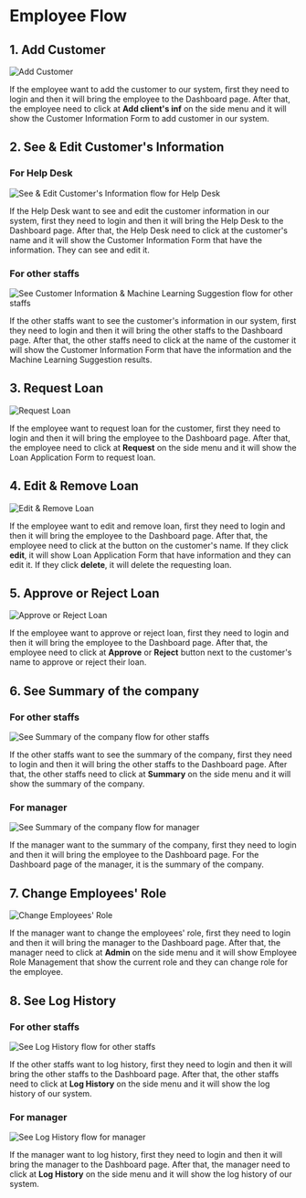# Employee Flow

## 1. Add Customer

![Add Customer](<../../../../.gitbook/assets/image (4).png>)

If the employee want to add the customer to our system, first they need to login and then it will bring the employee to the Dashboard page. After that, the employee need to click at **Add client's inf** on the side menu and it will show the Customer Information Form to add customer in our system.

## 2. See & Edit Customer's Information

### For Help Desk

![See & Edit Customer's Information flow for Help Desk](<../../../../.gitbook/assets/image (14) (1) (1).png>)

If the Help Desk want to see and edit the customer information in our system, first they need to login and then it will bring the Help Desk to the Dashboard page. After that, the Help Desk need to click at the customer's name and it will show the Customer Information Form that have the information. They can see and edit it.

### For other staffs

![See Customer Information & Machine Learning Suggestion flow for other staffs](<../../../../.gitbook/assets/image (16) (1).png>)

If the other staffs want to see the customer's information in our system, first they need to login and then it will bring the other staffs to the Dashboard page. After that, the other staffs need to click at the name of the customer it will show the Customer Information Form that have the information and the Machine Learning Suggestion results.

## 3. Request Loan

![Request Loan](<../../../../.gitbook/assets/image (15) (1).png>)

If the employee want to request loan for the customer, first they need to login and then it will bring the employee to the Dashboard page. After that, the employee need to click at **Request** on the side menu and it will show the Loan Application Form to request loan.

## 4. Edit & Remove Loan

![Edit & Remove Loan](<../../../../.gitbook/assets/image (14).png>)

If the employee want to edit and remove loan, first they need to login and then it will bring the employee to the Dashboard page. After that, the employee need to click at the button on the customer's name. If they click **edit**, it will show Loan Application Form that have information and they can edit it. If they click **delete**, it will delete the requesting loan.

## 5. Approve or Reject Loan

![Approve or Reject Loan](<../../../../.gitbook/assets/image (7).png>)

If the employee want to approve or reject loan, first they need to login and then it will bring the employee to the Dashboard page. After that, the employee need to click at **Approve** or **Reject** button next to the customer's name to approve or reject their loan.

## 6. See Summary of the company

### For other staffs

![See Summary of the company flow for other staffs](<../../../../.gitbook/assets/image (9).png>)

If the other staffs want to see the summary of the company, first they need to login and then it will bring the other staffs to the Dashboard page. After that, the other staffs need to click at **Summary** on the side menu and it will show the summary of the company.

### For manager

![See Summary of the company flow for manager](<../../../../.gitbook/assets/image (3).png>)

If the manager want to the summary of the company, first they need to login and then it will bring the employee to the Dashboard page. For the Dashboard page of the manager, it is the summary of the company.

## 7. Change Employees' Role

![Change Employees' Role](<../../../../.gitbook/assets/image (5) (1).png>)

If the manager want to change the employees' role, first they need to login and then it will bring the manager to the Dashboard page. After that, the manager need to click at **Admin** on the side menu and it will show Employee Role Management that show the current role and they can change role for the employee.

## 8. See Log History

### For other staffs

![See Log History flow for other staffs](<../../../../.gitbook/assets/image (10).png>)

If the other staffs want to log history, first they need to login and then it will bring the other staffs to the Dashboard page. After that, the other staffs need to click at **Log History** on the side menu and it will show the log history of our system.

### For manager

![See Log History flow for manager](<../../../../.gitbook/assets/image (11).png>)

If the manager want to log history, first they need to login and then it will bring the manager to the Dashboard page. After that, the manager need to click at **Log History** on the side menu and it will show the log history of our system.
